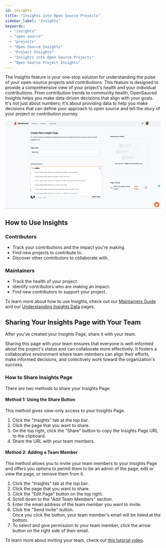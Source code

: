 ```yaml
---
id: insights
title: "Insights into Open Source Projects"
sidebar_label: "Insights"
keywords:
  - "insights"
  - "open source"
  - "projects"
  - "Open Source Insights" 
  - "Project Insights"
  - "Insights into Open Source Projects"
  - "Open Source Project Insights"
---
```


The Insights feature is your one-stop solution for understanding the pulse of your open-source projects and contributions. This feature is designed to provide a comprehensive view of your project's health and your individual contributions. From contribution trends to community health, OpenSauced Insights helps you make data-driven decisions that align with your goals. It's not just about numbers; it's about providing data to help you make decisions that can define your approach to open source and tell the story of your project or contribution journey.

![insight-pages-demo](../../static/gif/insight-page-demo.gif)

## How to Use Insights

### Contributors

- Track your contributions and the impact you're making.
- Find new projects to contribute to.
- Discover other contributors to collaborate with.

### Maintainers

- Track the health of your project.
- Identify contributors who are making an impact.
- Find new contributors to support your project.

To learn more about how to use Insights, check out our [Maintainers Guide](../maintainers/maintainers-guide.md) and our [Understanding Insights Data](../maintainers/understanding-insights.md) pages.

## Sharing Your Insights Page with Your Team

After you've created your Insights Page, share it with your team.

Sharing this page with your team ensures that everyone is well-informed about the project's status and can collaborate more effectively. It fosters a collaborative environment where team members can align their efforts, make informed decisions, and collectively work toward the organization's success.

### How to Share Insights Page

There are two methods to share your Insights Page:

#### Method 1: Using the Share Button 

This method gives view-only access to your Insights Page.

1. Click the "Insights" tab at the top bar.
2. Click the page that you want to share.
3. On the top right, click the "Share" button to copy the Insights Page URL to the clipboard.
4. Share the URL with your team members.
  
#### Method 2: Adding a Team Member

This method allows you to invite your team members to your Insights Page and offers you options to permit them to be an admin of the page, edit or view the page, or remove them from it.

1. Click the "Insights" tab at the top bar.
2. Click the page that you want to share.
3. Click the "Edit Page" button on the top right.
4. Scroll down to the "Add Team Members" section.
5. Enter the email address of the team member you want to invite.
6. Click the "Send invite" button. <br/> Once you click the button, your team member's email will be listed at the bottom.
7. To select and give permission to your team member, click the arrow button on the right side of their email.

To learn more about inviting your team, check out [this tutorial video](https://www.youtube.com/watch?v=L5ztLP1O7BY).
